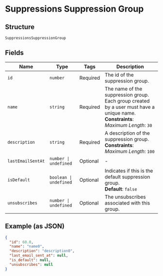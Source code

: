
# Suppressions Suppression Group

## Structure

`SuppressionsSuppressionGroup`

## Fields

| Name | Type | Tags | Description |
|  --- | --- | --- | --- |
| `id` | `number` | Required | The id of the suppression group. |
| `name` | `string` | Required | The name of the suppression group. Each group created by a user must have a unique name.<br>**Constraints**: *Maximum Length*: `30` |
| `description` | `string` | Required | A description of the suppression group.<br>**Constraints**: *Maximum Length*: `100` |
| `lastEmailSentAt` | `number \| undefined` | Optional | - |
| `isDefault` | `boolean \| undefined` | Optional | Indicates if this is the default suppression group.<br>**Default**: `false` |
| `unsubscribes` | `number \| undefined` | Optional | The unsubscribes associated with this group. |

## Example (as JSON)

```json
{
  "id": 60.0,
  "name": "name0",
  "description": "description0",
  "last_email_sent_at": null,
  "is_default": null,
  "unsubscribes": null
}
```

